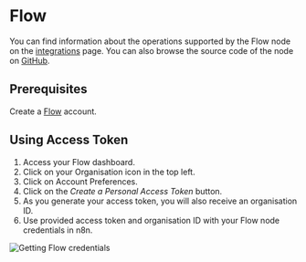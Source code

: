 # Flow

You can find information about the operations supported by the Flow node on the [integrations](https://n8n.io/integrations/n8n-nodes-base.flow) page. You can also browse the source code of the node on [GitHub](https://github.com/n8n-io/n8n/tree/master/packages/nodes-base/nodes/Flow).

## Prerequisites

Create a [Flow](https://www.getflow.com/) account.

## Using Access Token

1. Access your Flow dashboard.
2. Click on your Organisation icon in the top left.
3. Click on Account Preferences.
4. Click on the *Create a Personal Access Token* button.
5. As you generate your access token, you will also receive an organisation ID.
6. Use provided access token and organisation ID with your Flow node credentials in n8n.

![Getting Flow credentials](./using-access-token.gif)
